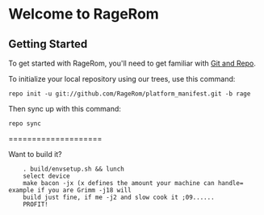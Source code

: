 Welcome to RageRom
===================


Getting Started
---------------

To get started with RageRom, you'll need to get familiar with
[Git and Repo](http://source.android.com/download/using-repo).

To initialize your local repository using our trees, use this command:

	repo init -u git://github.com/RageRom/platform_manifest.git -b rage

Then sync up with this command:

	repo sync
====================

Want to build it?

        . build/envsetup.sh && lunch
        select device
        make bacon -jx (x defines the amount your machine can handle= example if you are Grimm -j18 will
        build just fine, if me -j2 and slow cook it ;09......
        PROFIT!
	
